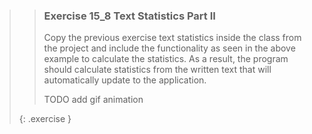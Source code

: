 >>### Exercise 15_8 Text Statistics Part II
>>
>> Copy the previous exercise text statistics inside the class from the project and include the functionality as seen in the above example to calculate the statistics. As a result, the program should calculate statistics from the written text that will automatically update to the application.
>>
>> TODO add gif animation
>>
>{: .exercise }